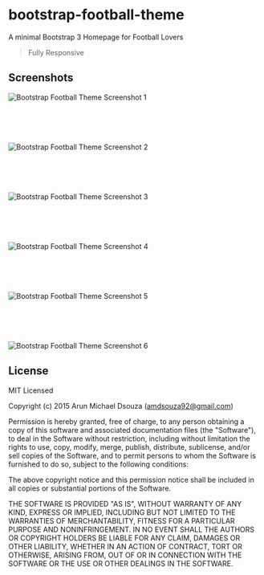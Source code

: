 # bootstrap-football-theme
A minimal Bootstrap 3 Homepage for Football Lovers
> Fully Responsive

## Screenshots

![Bootstrap Football Theme Screenshot 1](https://raw.githubusercontent.com/ArunMichaelDsouza/bootstrap-football-theme/master/img/preview1.png)

<br/><br/><br/><br/>
![Bootstrap Football Theme Screenshot 2](https://raw.githubusercontent.com/ArunMichaelDsouza/bootstrap-football-theme/master/img/preview2.png)

<br/><br/><br/><br/>
![Bootstrap Football Theme Screenshot 3](https://raw.githubusercontent.com/ArunMichaelDsouza/bootstrap-football-theme/master/img/preview3.png)

<br/><br/><br/><br/>
![Bootstrap Football Theme Screenshot 4](https://raw.githubusercontent.com/ArunMichaelDsouza/bootstrap-football-theme/master/img/preview4.png)

<br/><br/><br/><br/>
![Bootstrap Football Theme Screenshot 5](https://raw.githubusercontent.com/ArunMichaelDsouza/bootstrap-football-theme/master/img/preview5.png)  

<br/><br/><br/><br/>
![Bootstrap Football Theme Screenshot 6](https://raw.githubusercontent.com/ArunMichaelDsouza/bootstrap-football-theme/master/img/preview6.png)

## License

MIT Licensed

Copyright (c) 2015 Arun Michael Dsouza (amdsouza92@gmail.com)

Permission is hereby granted, free of charge, to any person obtaining a copy of this software and associated documentation files (the "Software"), to deal in the Software without restriction, including without limitation the rights to use, copy, modify, merge, publish, distribute, sublicense, and/or sell copies of the Software, and to permit persons to whom the Software is furnished to do so, subject to the following conditions:

The above copyright notice and this permission notice shall be included in all copies or substantial portions of the Software.

THE SOFTWARE IS PROVIDED "AS IS", WITHOUT WARRANTY OF ANY KIND, EXPRESS OR IMPLIED, INCLUDING BUT NOT LIMITED TO THE WARRANTIES OF MERCHANTABILITY, FITNESS FOR A PARTICULAR PURPOSE AND NONINFRINGEMENT. IN NO EVENT SHALL THE AUTHORS OR COPYRIGHT HOLDERS BE LIABLE FOR ANY CLAIM, DAMAGES OR OTHER LIABILITY, WHETHER IN AN ACTION OF CONTRACT, TORT OR OTHERWISE, ARISING FROM, OUT OF OR IN CONNECTION WITH THE SOFTWARE OR THE USE OR OTHER DEALINGS IN THE SOFTWARE.